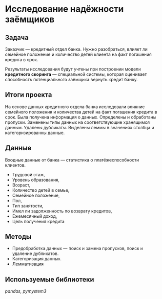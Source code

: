 # Исследование надёжности заёмщиков

## Задача
Заказчик — кредитный отдел банка. Нужно разобраться, влияет ли семейное положение и количество детей
клиента на факт погашения кредита в срок.

Результаты исследования будут учтены при построении модели **кредитного скоринга** — специальной системы, которая
оценивает способность потенциального заёмщика вернуть кредит банку.

## Итоги проекта
На основе данных кредитного отдела банка исследовали влияние семейного положения и количества детей на факт погашения кредита в срок. Была получена информация о данных. Определены и обработаны пропуски. Заменены типы данных на соответствующие
хранящимся данным. Удалены дубликаты. Выделены леммы в значениях столбца и категоризированны данные.

## Данные
Входные данные от банка — cтатистика о платёжеспособности клиентов.

- Трудовой стаж,
- Уровень образования,
- Возраст, 
- Количество детей в семье, 
- Семейное положение, 
- Пол, 
- Тип занятости,
- Имел ли задолженность по возврату кредитов,
- Ежемесячный доход, 
- Цель получения кредита

## Методы
- Предобработка данных — поиск и замена пропусков, поиск и удаление дубликатов.
- Категоризация данных.
- Лемматизация 

## Используемые библиотеки
_pandas, pymystem3_

